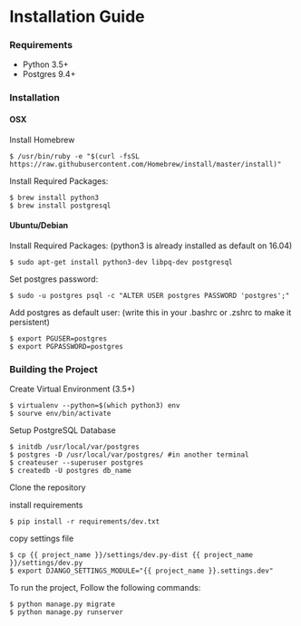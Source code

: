 # Installation Guide

### Requirements

* Python 3.5+
* Postgres 9.4+

### Installation

#### OSX

Install Homebrew

    $ /usr/bin/ruby -e "$(curl -fsSL https://raw.githubusercontent.com/Homebrew/install/master/install)"

Install Required Packages:

    $ brew install python3
    $ brew install postgresql


#### Ubuntu/Debian

Install Required Packages:
(python3 is already installed as default on 16.04)

    $ sudo apt-get install python3-dev libpq-dev postgresql
  
Set postgres password:

    $ sudo -u postgres psql -c "ALTER USER postgres PASSWORD 'postgres';"

Add postgres as default user: (write this in your .bashrc or .zshrc to make it persistent)

    $ export PGUSER=postgres
    $ export PGPASSWORD=postgres

### Building the Project

Create Virtual Environment (3.5+)

    $ virtualenv --python=$(which python3) env
    $ sourve env/bin/activate

Setup PostgreSQL Database

    $ initdb /usr/local/var/postgres
    $ postgres -D /usr/local/var/postgres/ #in another terminal
    $ createuser --superuser postgres
    $ createdb -U postgres db_name

Clone the repository

install requirements

    $ pip install -r requirements/dev.txt

copy settings file

    $ cp {{ project_name }}/settings/dev.py-dist {{ project_name }}/settings/dev.py
    $ export DJANGO_SETTINGS_MODULE="{{ project_name }}.settings.dev"

To run the project, Follow the following commands:

    $ python manage.py migrate
    $ python manage.py runserver